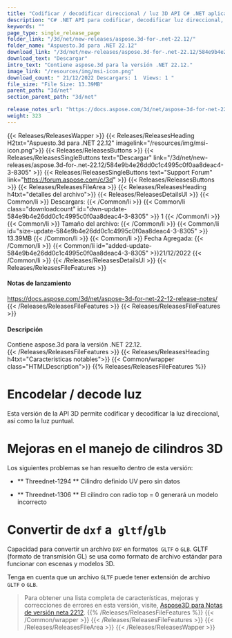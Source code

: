 ```yaml
---
title: "Codificar / decodificar direccional / luz 3D API C# .NET aplicaciones" 
description: "C# .NET API para codificar, decodificar luz direccional, luz mancha, convertir el archivo DXF en formatos GLTF o GLB. Use GLTF (formato de transmisión GL) para escenas y modelos 3D." 
keywords: ""
page_type: single_release_page
folder_link: "/3d/net/new-releases/aspose.3d-for-.net-22.12/"
folder_name: "Aspuesto.3d para .NET 22.12" 
download_link: "/3d/net/new-releases/aspose.3d-for-.net-22.12/584e9b4e26dd0c1c4995c0f0aa8deac4-3-8305"
download_text: "Descargar" 
intro_text: "Contiene aspose.3d para la versión .NET 22.12." 
image_link: "/resources/img/msi-icon.png"
download_count: " 21/12/2022 Descargars: 1  Views: 1 "
file_size: "File Size: 13.39MB"
parent_path: "3d/net"
section_parent_path: "3d/net"

release_notes_url: "https://docs.aspose.com/3d/net/aspose-3d-for-net-22-12-release-notes/"
weight: 323
---
```

{{< Releases/ReleasesWapper >}}
{{< Releases/ReleasesHeading H2txt="Aspuesto.3d para .NET 22.12" imagelink="/resources/img/msi-icon.png">}}
{{< Releases/ReleasesButtons >}}
{{< Releases/ReleasesSingleButtons text="Descargar" link="/3d/net/new-releases/aspose.3d-for-.net-22.12/584e9b4e26dd0c1c4995c0f0aa8deac4-3-8305" >}}
{{< Releases/ReleasesSingleButtons text="Support Forum" link="https://forum.aspose.com/c/3d" >}}
{{< Releases/ReleasesButtons >}}
{{< Releases/ReleasesFileArea >}}
{{< Releases/ReleasesHeading h4txt="detalles del archivo">}}
{{< Releases/ReleasesDetailsUl >}}
{{< Common/li >}} Descargars: {{< /Common/li >}}
{{< Common/li class="downloadcount" id="dwn-update-584e9b4e26dd0c1c4995c0f0aa8deac4-3-8305" >}} 1 {{< /Common/li >}}
{{< Common/li >}} Tamaño del archivo: {{< /Common/li >}}
{{< Common/li id="size-update-584e9b4e26dd0c1c4995c0f0aa8deac4-3-8305" >}} 13.39MB {{< /Common/li >}}
{{< Common/li >}} Fecha Agregada: {{< /Common/li >}}
{{< Common/li id="added-update-584e9b4e26dd0c1c4995c0f0aa8deac4-3-8305" >}}21/12/2022 {{< /Common/li >}}
{{< /Releases/ReleasesDetailsUl >}}
{{< Releases/ReleasesFileFeatures >}}
<h4>Notas de lanzamiento</h4>
<a href='https://docs.aspose.com/3d/net/aspose-3d-for-net-22-12-release-notes/'>https://docs.aspose.com/3d/net/aspose-3d-for-net-22-12-release-notes/</a>
{{< /Releases/ReleasesFileFeatures >}}
{{< Releases/ReleasesFileFeatures >}}
<h4>Descripción</h4>
<div class="HTMLDescription">Contiene aspose.3d para la versión .NET 22.12.</div>
{{< /Releases/ReleasesFileFeatures >}}
{{< Releases/ReleasesHeading h4txt="Características notables">}}
{{< Common/wrapper class="HTMLDescription">}}
{{% Releases/ReleasesFileFeatures %}}

# Encodelar / decode luz

Esta versión de la API 3D permite codificar y decodificar la luz direccional, así como la luz puntual.

# Mejoras en el manejo de cilindros 3D

Los siguientes problemas se han resuelto dentro de esta versión:

- ** Threednet-1294 ** Cilindro definido UV pero sin datos

- ** Threednet-1306 ** El cilindro con radio top = 0 generará un modelo incorrecto

# Convertir de `dxf` a` gltf`/`glb`

Capacidad para convertir un archivo `DXF` en formatos` GLTF` o `GLB`. GLTF (formato de transmisión GL) se usa como formato de archivo estándar para funcionar con escenas y modelos 3D.

Tenga en cuenta que un archivo `GLTF` puede tener extensión de archivo` GLTF` o `GLB`.

> Para obtener una lista completa de características, mejoras y correcciones de errores en esta versión, visite, [Aspose3D para Notas de versión neta 2212](https://docs.aspose.com/3d/net/aspose-3d-for-net-22-12-release-notes/).
{{% /Releases/ReleasesFileFeatures %}}
{{< /Common/wrapper >}}
{{< /Releases/ReleasesFileFeatures >}}
{{< /Releases/ReleasesFileArea >}}
{{< /Releases/ReleasesWapper >}}
